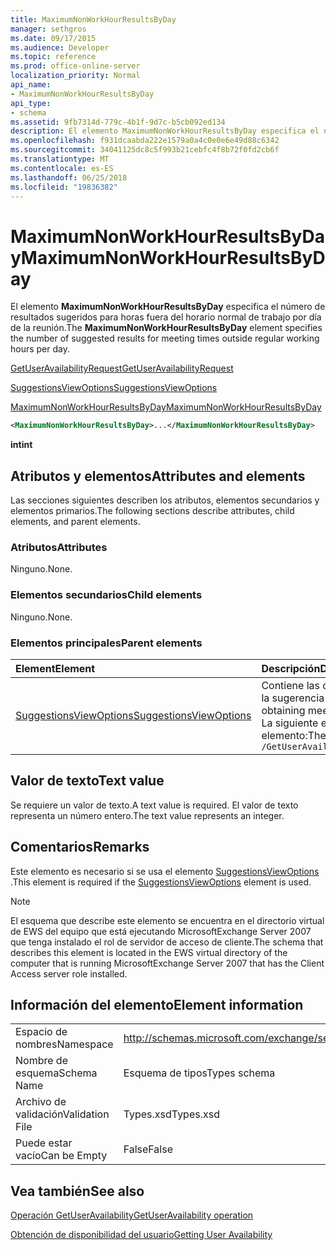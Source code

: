 ```yaml
---
title: MaximumNonWorkHourResultsByDay
manager: sethgros
ms.date: 09/17/2015
ms.audience: Developer
ms.topic: reference
ms.prod: office-online-server
localization_priority: Normal
api_name:
- MaximumNonWorkHourResultsByDay
api_type:
- schema
ms.assetid: 9fb7314d-779c-4b1f-9d7c-b5cb092ed134
description: El elemento MaximumNonWorkHourResultsByDay especifica el número de resultados sugeridos para horas fuera del horario normal de trabajo por día de la reunión.
ms.openlocfilehash: f931dcaabda222e1579a0a4c0e0e6e49d88c6342
ms.sourcegitcommit: 34041125dc8c5f993b21cebfc4f8b72f0fd2cb6f
ms.translationtype: MT
ms.contentlocale: es-ES
ms.lasthandoff: 06/25/2018
ms.locfileid: "19836382"
---
```

# <a name="maximumnonworkhourresultsbyday"></a><span data-ttu-id="c1b2a-103">MaximumNonWorkHourResultsByDay</span><span class="sxs-lookup"><span data-stu-id="c1b2a-103">MaximumNonWorkHourResultsByDay</span></span>

<span data-ttu-id="c1b2a-104">El elemento **MaximumNonWorkHourResultsByDay** especifica el número de resultados sugeridos para horas fuera del horario normal de trabajo por día de la reunión.</span><span class="sxs-lookup"><span data-stu-id="c1b2a-104">The **MaximumNonWorkHourResultsByDay** element specifies the number of suggested results for meeting times outside regular working hours per day.</span></span> 
  
[<span data-ttu-id="c1b2a-105">GetUserAvailabilityRequest</span><span class="sxs-lookup"><span data-stu-id="c1b2a-105">GetUserAvailabilityRequest</span></span>](getuseravailabilityrequest.md)
  
[<span data-ttu-id="c1b2a-106">SuggestionsViewOptions</span><span class="sxs-lookup"><span data-stu-id="c1b2a-106">SuggestionsViewOptions</span></span>](suggestionsviewoptions.md)
  
[<span data-ttu-id="c1b2a-107">MaximumNonWorkHourResultsByDay</span><span class="sxs-lookup"><span data-stu-id="c1b2a-107">MaximumNonWorkHourResultsByDay</span></span>](maximumnonworkhourresultsbyday.md)
  
```xml
<MaximumNonWorkHourResultsByDay>...</MaximumNonWorkHourResultsByDay>
```

 <span data-ttu-id="c1b2a-108">**int**</span><span class="sxs-lookup"><span data-stu-id="c1b2a-108">**int**</span></span>
## <a name="attributes-and-elements"></a><span data-ttu-id="c1b2a-109">Atributos y elementos</span><span class="sxs-lookup"><span data-stu-id="c1b2a-109">Attributes and elements</span></span>

<span data-ttu-id="c1b2a-110">Las secciones siguientes describen los atributos, elementos secundarios y elementos primarios.</span><span class="sxs-lookup"><span data-stu-id="c1b2a-110">The following sections describe attributes, child elements, and parent elements.</span></span>
  
### <a name="attributes"></a><span data-ttu-id="c1b2a-111">Atributos</span><span class="sxs-lookup"><span data-stu-id="c1b2a-111">Attributes</span></span>

<span data-ttu-id="c1b2a-112">Ninguno.</span><span class="sxs-lookup"><span data-stu-id="c1b2a-112">None.</span></span>
  
### <a name="child-elements"></a><span data-ttu-id="c1b2a-113">Elementos secundarios</span><span class="sxs-lookup"><span data-stu-id="c1b2a-113">Child elements</span></span>

<span data-ttu-id="c1b2a-114">Ninguno.</span><span class="sxs-lookup"><span data-stu-id="c1b2a-114">None.</span></span>
  
### <a name="parent-elements"></a><span data-ttu-id="c1b2a-115">Elementos principales</span><span class="sxs-lookup"><span data-stu-id="c1b2a-115">Parent elements</span></span>

|<span data-ttu-id="c1b2a-116">**Element**</span><span class="sxs-lookup"><span data-stu-id="c1b2a-116">**Element**</span></span>|<span data-ttu-id="c1b2a-117">**Descripción**</span><span class="sxs-lookup"><span data-stu-id="c1b2a-117">**Description**</span></span>|
|:-----|:-----|
|[<span data-ttu-id="c1b2a-118">SuggestionsViewOptions</span><span class="sxs-lookup"><span data-stu-id="c1b2a-118">SuggestionsViewOptions</span></span>](suggestionsviewoptions.md) <br/> |<span data-ttu-id="c1b2a-119">Contiene las opciones para obtener información de la sugerencia de reunión.</span><span class="sxs-lookup"><span data-stu-id="c1b2a-119">Contains the options for obtaining meeting suggestion information.</span></span>  <br/> <span data-ttu-id="c1b2a-120">La siguiente es la expresión de XPath para este elemento:</span><span class="sxs-lookup"><span data-stu-id="c1b2a-120">The following is the XPath to this element:</span></span>  <br/>  `/GetUserAvailabilityRequest/SuggestionViewOptions` <br/> |
   
## <a name="text-value"></a><span data-ttu-id="c1b2a-121">Valor de texto</span><span class="sxs-lookup"><span data-stu-id="c1b2a-121">Text value</span></span>

<span data-ttu-id="c1b2a-122">Se requiere un valor de texto.</span><span class="sxs-lookup"><span data-stu-id="c1b2a-122">A text value is required.</span></span> <span data-ttu-id="c1b2a-123">El valor de texto representa un número entero.</span><span class="sxs-lookup"><span data-stu-id="c1b2a-123">The text value represents an integer.</span></span>
  
## <a name="remarks"></a><span data-ttu-id="c1b2a-124">Comentarios</span><span class="sxs-lookup"><span data-stu-id="c1b2a-124">Remarks</span></span>

<span data-ttu-id="c1b2a-125">Este elemento es necesario si se usa el elemento [SuggestionsViewOptions](suggestionsviewoptions.md) .</span><span class="sxs-lookup"><span data-stu-id="c1b2a-125">This element is required if the [SuggestionsViewOptions](suggestionsviewoptions.md) element is used.</span></span> 
  
> [!NOTE]
> <span data-ttu-id="c1b2a-126">El esquema que describe este elemento se encuentra en el directorio virtual de EWS del equipo que está ejecutando MicrosoftExchange Server 2007 que tenga instalado el rol de servidor de acceso de cliente.</span><span class="sxs-lookup"><span data-stu-id="c1b2a-126">The schema that describes this element is located in the EWS virtual directory of the computer that is running MicrosoftExchange Server 2007 that has the Client Access server role installed.</span></span> 
  
## <a name="element-information"></a><span data-ttu-id="c1b2a-127">Información del elemento</span><span class="sxs-lookup"><span data-stu-id="c1b2a-127">Element information</span></span>

|||
|:-----|:-----|
|<span data-ttu-id="c1b2a-128">Espacio de nombres</span><span class="sxs-lookup"><span data-stu-id="c1b2a-128">Namespace</span></span>  <br/> |http://schemas.microsoft.com/exchange/services/2006/types  <br/> |
|<span data-ttu-id="c1b2a-129">Nombre de esquema</span><span class="sxs-lookup"><span data-stu-id="c1b2a-129">Schema Name</span></span>  <br/> |<span data-ttu-id="c1b2a-130">Esquema de tipos</span><span class="sxs-lookup"><span data-stu-id="c1b2a-130">Types schema</span></span>  <br/> |
|<span data-ttu-id="c1b2a-131">Archivo de validación</span><span class="sxs-lookup"><span data-stu-id="c1b2a-131">Validation File</span></span>  <br/> |<span data-ttu-id="c1b2a-132">Types.xsd</span><span class="sxs-lookup"><span data-stu-id="c1b2a-132">Types.xsd</span></span>  <br/> |
|<span data-ttu-id="c1b2a-133">Puede estar vacío</span><span class="sxs-lookup"><span data-stu-id="c1b2a-133">Can be Empty</span></span>  <br/> |<span data-ttu-id="c1b2a-134">False</span><span class="sxs-lookup"><span data-stu-id="c1b2a-134">False</span></span>  <br/> |
   
## <a name="see-also"></a><span data-ttu-id="c1b2a-135">Vea también</span><span class="sxs-lookup"><span data-stu-id="c1b2a-135">See also</span></span>



[<span data-ttu-id="c1b2a-136">Operación GetUserAvailability</span><span class="sxs-lookup"><span data-stu-id="c1b2a-136">GetUserAvailability operation</span></span>](getuseravailability-operation.md)


[<span data-ttu-id="c1b2a-137">Obtención de disponibilidad del usuario</span><span class="sxs-lookup"><span data-stu-id="c1b2a-137">Getting User Availability</span></span>](http://msdn.microsoft.com/library/d4133fcb-9b0f-4e6b-aadf-a389da83516a%28Office.15%29.aspx)

